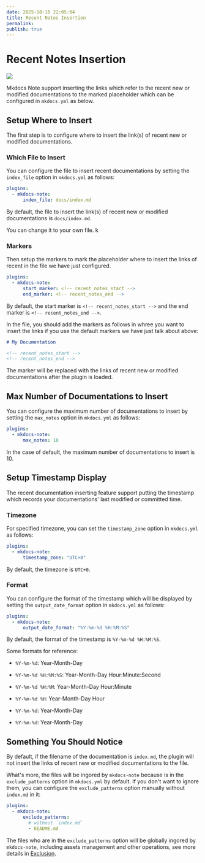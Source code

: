 ```yaml
---
date: 2025-10-16 22:05:04
title: Recent Notes Insertion
permalink: 
publish: true
---
```


# Recent Notes Insertion

![](recent_insert_demo.png)

Mkdocs Note support inserting the links which refer to the recent new or modified documentations to the marked placeholder which can be configured in `mkdocs.yml` as below.

## Setup Where to Insert

The first step is to configure where to insert the link(s) of recent new or modified documentations.

### Which File to Insert

You can configure the file to insert recent documentations by setting the `index_file` option in `mkdocs.yml` as follows:

```yaml
plugins:
  - mkdocs-note:
      index_file: docs/index.md
```

By default, the file to insert the link(s) of recent new or modified documentations is `docs/index.md`.

You can change it to your own file.
k
### Markers

Then setup the markers to mark the placeholder where to insert the links of recent in the file we have just configured.

```yaml
plugins:
  - mkdocs-note:
      start_marker: <!-- recent_notes_start -->
      end_marker: <!-- recent_notes_end -->
```

By default, the start marker is `<!-- recent_notes_start -->` and the end marker is `<!-- recent_notes_end -->`.

In the file, you should add the markers as follows in whree you want to insert the links if you use the default markers we have just talk about above:

```markdown
# My Documentation

<!-- recent_notes_start -->
<!-- recent_notes_end -->
```

The marker will be replaced with the links of recent new or modified documentations after the plugin is loaded.

## Max Number of Documentations to Insert

You can configure the maximum number of documentations to insert by setting the `max_notes` option in `mkdocs.yml` as follows:

```yaml
plugins:
  - mkdocs-note:
      max_notes: 10
```

In the case of default, the maximum number of documentations to insert is 10.

## Setup Timestamp Display

The recent documentation inserting feature support putting the timestamp which records your documentations' last modified or committed time.

### Timezone

For specified timezone, you can set the `timestamp_zone` option in `mkdocs.yml` as follows:

```yaml
plugins:
  - mkdocs-note:
      timestamp_zone: "UTC+8"
```

By default, the timezone is `UTC+0`.

### Format

You can configure the format of the timestamp which will be displayed by setting the `output_date_format` option in `mkdocs.yml` as follows:

```yaml
plugins:
  - mkdocs-note:
      output_date_format: "%Y-%m-%d %H:%M:%S"
```

By default, the format of the timestamp is `%Y-%m-%d %H:%M:%S`.

Some formats for reference:

- `%Y-%m-%d`: Year-Month-Day

- `%Y-%m-%d %H:%M:%S`: Year-Month-Day Hour:Minute:Second

- `%Y-%m-%d %H:%M`: Year-Month-Day Hour:Minute

- `%Y-%m-%d %H`: Year-Month-Day Hour

- `%Y-%m-%d`: Year-Month-Day

- `%Y-%m-%d`: Year-Month-Day

## Something You Should Notice

By default, if the filename of the documentation is `index.md`, the plugin will not insert the links of recent new or modified documentations to the file.

What's more, the files will be ingored by `mkdocs-note` because is in the `exclude_patterns` option in `mkdocs.yml` by default. If you don't want to ignore them, you can configure the `exclude_patterns` option manually without `index.md` in it:

```yaml
plugins:
  - mkdocs-note:
      exclude_patterns:
        # without `index.md`
        - README.md
```

The files who are in the `exclude_patterns` option will be globally ingored by `mkdocs-note`, including assets management and other operations, see more details in [Exclusion](exclusion.md).
